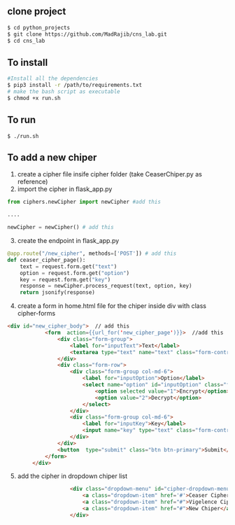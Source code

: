## clone project
```bash
$ cd python_projects
$ git clone https://github.com/MadRajib/cns_lab.git
$ cd cns_lab
```
## To install
```bash
#Install all the dependencies
$ pip3 install -r /path/to/requirements.txt
# make the bash script as executable
$ chmod +x run.sh
```
## To run
```
$ ./run.sh
```
## To add a new chiper
1. create a cipher file insife cipher folder (take CeaserChiper.py as reference)
2. import the cipher in flask_app.py
```python
from ciphers.newCipher import newCipher #add this

....

newCipher = newCipher() # add this
```
3. create the endpoint in flask_app.py
```python
@app.route("/new_cipher", methods=['POST']) # add this
def ceaser_cipher_page():
    text = request.form.get("text")
    option = request.form.get("option")
    key = request.form.get("key")
    response = newCipher.process_request(text, option, key)
    return jsonify(response)
```
4. create a form in home.html file for the chiper inside div with class cipher-forms
```html
<div id="new_cipher_body">  // add this
            <form  action={{url_for('new_cipher_page')}}>  //add this
                <div class="form-group">
                    <label for="inputText">Text</label>
                    <textarea type="text" name="text" class="form-control" id="inputText" placeholder="Type Text"></textarea>
                </div>
                <div class="form-row">
                    <div class="form-group col-md-6">
                        <label for="inputOption">Option</label>
                        <select name="option" id="inputOption" class="form-control">
                            <option selected value="1">Encrypt</option>
                            <option value="2">Decrypt</option>
                        </select>
                    </div>
                    <div class="form-group col-md-6">
                        <label for="inputKey">Key</label>
                        <input name="key" type="text" class="form-control" id="inputKey" placeholder="1..26">
                    </div>
                </div>
                <button  type="submit" class="btn btn-primary">Submit</button>
            </form>
        </div>
```
5. add the cipher in dropdown chiper list
```html
                    <div class="dropdown-menu" id="cipher-dropdown-menu" aria-labelledby="dropdownMenuButton">
                        <a class="dropdown-item" href='#'>Ceaser Cipher</a>
                        <a class="dropdown-item" href="#">Vigelence Cipher</a>
                        <a class="dropdown-item" href="#">New Chiper</a>
                    </div>
```
